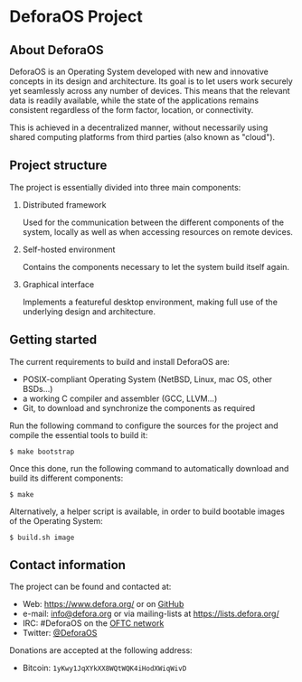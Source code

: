 DeforaOS Project
================

About DeforaOS
--------------

DeforaOS is an Operating System developed with new and innovative concepts in
its design and architecture. Its goal is to let users work securely yet
seamlessly across any number of devices. This means that the relevant data is
readily available, while the state of the applications remains consistent
regardless of the form factor, location, or connectivity.

This is achieved in a decentralized manner, without necessarily using shared
computing platforms from third parties (also known as "cloud").

Project structure
-----------------

The project is essentially divided into three main components:

1. Distributed framework

   Used for the communication between the different components of the system,
   locally as well as when accessing resources on remote devices.

2. Self-hosted environment

   Contains the components necessary to let the system build itself again.

3. Graphical interface

   Implements a featureful desktop environment, making full use of the
   underlying design and architecture.

Getting started
---------------

The current requirements to build and install DeforaOS are:

* POSIX-compliant Operating System (NetBSD, Linux, mac OS, other BSDs...)
* a working C compiler and assembler (GCC, LLVM...)
* Git, to download and synchronize the components as required

Run the following command to configure the sources for the project and compile
the essential tools to build it:

    $ make bootstrap

Once this done, run the following command to automatically download and build
its different components:

    $ make


Alternatively, a helper script is available, in order to build bootable images
of the Operating System:

    $ build.sh image

Contact information
-------------------

The project can be found and contacted at:

* Web:     https://www.defora.org/ or on [GitHub](https://github.com/DeforaOS)
* e-mail:  info@defora.org or via mailing-lists at https://lists.defora.org/
* IRC:     #DeforaOS on the [OFTC network](https://www.oftc.net/)
* Twitter: [@DeforaOS](https://twitter.com/DeforaOS)

Donations are accepted at the following address:

* Bitcoin: `1yKwy1JqXYkXX8WQtWQK4iHodXWiqWivD`

